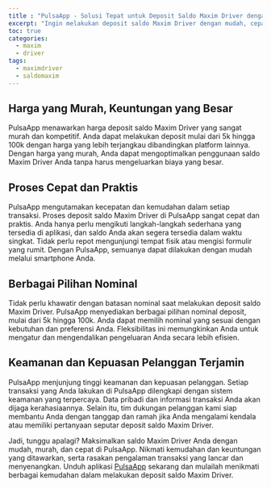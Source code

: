 ```yaml
---
title : "PulsaApp - Solusi Tepat untuk Deposit Saldo Maxim Driver dengan Harga Murah dan Proses Cepat"
excerpt: "Ingin melakukan deposit saldo Maxim Driver dengan mudah, cepat, dan harga yang terjangkau? PulsaApp adalah solusinya! Dengan PulsaApp, Anda dapat menikmati berbagai kemudahan dan keuntungan saat melakukan deposit saldo Maxim Driver. Mari simak artikel ini untuk mengetahui lebih lanjut!."
toc: true
categories:
  - maxim
  - driver
tags:
  - maximdriver
  - saldomaxim
---
```


## Harga yang Murah, Keuntungan yang Besar
PulsaApp menawarkan harga deposit saldo Maxim Driver yang sangat murah dan kompetitif. Anda dapat melakukan deposit mulai dari 5k hingga 100k dengan harga yang lebih terjangkau dibandingkan platform lainnya. Dengan harga yang murah, Anda dapat mengoptimalkan penggunaan saldo Maxim Driver Anda tanpa harus mengeluarkan biaya yang besar.

## Proses Cepat dan Praktis
PulsaApp mengutamakan kecepatan dan kemudahan dalam setiap transaksi. Proses deposit saldo Maxim Driver di PulsaApp sangat cepat dan praktis. Anda hanya perlu mengikuti langkah-langkah sederhana yang tersedia di aplikasi, dan saldo Anda akan segera tersedia dalam waktu singkat. Tidak perlu repot mengunjungi tempat fisik atau mengisi formulir yang rumit. Dengan PulsaApp, semuanya dapat dilakukan dengan mudah melalui smartphone Anda.

## Berbagai Pilihan Nominal
Tidak perlu khawatir dengan batasan nominal saat melakukan deposit saldo Maxim Driver. PulsaApp menyediakan berbagai pilihan nominal deposit, mulai dari 5k hingga 100k. Anda dapat memilih nominal yang sesuai dengan kebutuhan dan preferensi Anda. Fleksibilitas ini memungkinkan Anda untuk mengatur dan mengendalikan pengeluaran Anda secara lebih efisien.

## Keamanan dan Kepuasan Pelanggan Terjamin
PulsaApp menjunjung tinggi keamanan dan kepuasan pelanggan. Setiap transaksi yang Anda lakukan di PulsaApp dilengkapi dengan sistem keamanan yang terpercaya. Data pribadi dan informasi transaksi Anda akan dijaga kerahasiaannya. Selain itu, tim dukungan pelanggan kami siap membantu Anda dengan tanggap dan ramah jika Anda mengalami kendala atau memiliki pertanyaan seputar deposit saldo Maxim Driver.

Jadi, tunggu apalagi? Maksimalkan saldo Maxim Driver Anda dengan mudah, murah, dan cepat di PulsaApp. Nikmati kemudahan dan keuntungan yang ditawarkan, serta rasakan pengalaman transaksi yang lancar dan menyenangkan. Unduh aplikasi [PulsaApp](https://play.google.com/store/apps/details?id=com.kancio.indonesia&hl=id&gl=US) sekarang dan mulailah menikmati berbagai kemudahan dalam melakukan deposit saldo Maxim Driver.